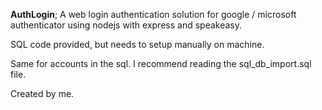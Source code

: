 **AuthLogin**;
A web login authentication solution for google / microsoft authenticator using nodejs with express and speakeasy. 

SQL code provided, but needs to setup manually on machine. 

Same for accounts in the sql. I recommend reading the sql_db_import.sql file.

Created by me.
